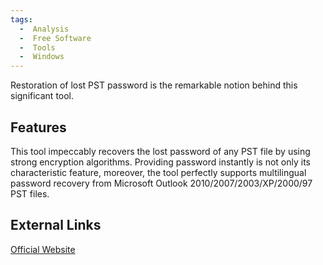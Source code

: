 ```yaml
---
tags:
  -  Analysis
  -  Free Software
  -  Tools
  -  Windows
---
```

Restoration of lost PST password is the remarkable notion behind this
significant tool.

## Features

This tool impeccably recovers the lost password of any PST file by using
strong encryption algorithms. Providing password instantly is not only
its characteristic feature, moreover, the tool perfectly supports
multilingual password recovery from Microsoft Outlook
2010/2007/2003/XP/2000/97 PST files.

## External Links

[Official Website](http://www.nucleustechnologies.com/)